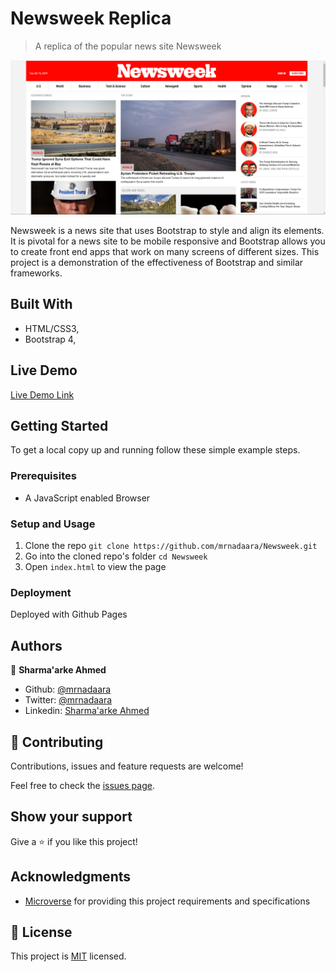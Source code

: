 # Newsweek Replica

> A replica of the popular news site Newsweek

![screenshot](./app_screenshot.PNG)

Newsweek is a news site that uses Bootstrap to style and align its elements. It is pivotal for a news site to be
mobile responsive and Bootstrap allows you to create front end apps that work on many screens of different sizes. This project is a demonstration of the effectiveness of Bootstrap and similar frameworks.

## Built With

- HTML/CSS3,
- Bootstrap 4,

## Live Demo

[Live Demo Link](https://mrnadaara.github.io/Newsweek/)


## Getting Started

To get a local copy up and running follow these simple example steps.

### Prerequisites

- A JavaScript enabled Browser

### Setup and Usage

1. Clone the repo ``` git clone https://github.com/mrnadaara/Newsweek.git ```
2. Go into the cloned repo's folder ``` cd Newsweek ```
3. Open ``` index.html ``` to view the page

### Deployment

Deployed with Github Pages

## Authors

👤 **Sharma'arke Ahmed**

- Github: [@mrnadaara](https://github.com/mrnadaara)
- Twitter: [@mrnadaara](https://twitter.com/mrnadaara)
- Linkedin: [Sharma'arke Ahmed](https://www.linkedin.com/in/sharmarke-ahmed/)

## 🤝 Contributing

Contributions, issues and feature requests are welcome!

Feel free to check the [issues page](issues/).

## Show your support

Give a ⭐️ if you like this project!

## Acknowledgments

- [Microverse](https://www.microverse.org/) for providing this project requirements and specifications
## 📝 License

This project is [MIT](lic.url) licensed.